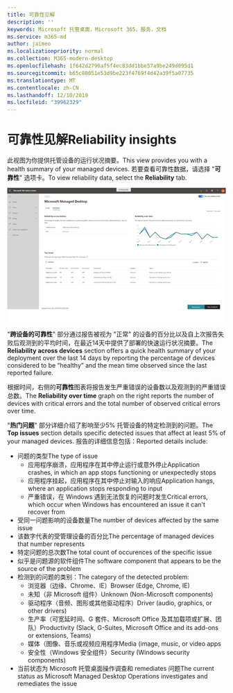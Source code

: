 ```yaml
---
title: 可靠性见解
description: ''
keywords: Microsoft 托管桌面，Microsoft 365，服务，文档
ms.service: m365-md
author: jaimeo
ms.localizationpriority: normal
ms.collection: M365-modern-desktop
ms.openlocfilehash: 1f642d2790af5f4ec83dd1bbe57a9be249d095d1
ms.sourcegitcommit: b65c80051e53d9be223f4769f4d42a39f5a07735
ms.translationtype: MT
ms.contentlocale: zh-CN
ms.lasthandoff: 12/10/2019
ms.locfileid: "39962329"
---
```

# <a name="reliability-insights"></a><span data-ttu-id="77e9b-103">可靠性见解</span><span class="sxs-lookup"><span data-stu-id="77e9b-103">Reliability insights</span></span>

<span data-ttu-id="77e9b-104">此视图为你提供托管设备的运行状况摘要。</span><span class="sxs-lookup"><span data-stu-id="77e9b-104">This view provides you with a health summary of your managed devices.</span></span> <span data-ttu-id="77e9b-105">若要查看可靠性数据，请选择 "**可靠性**" 选项卡。</span><span class="sxs-lookup"><span data-stu-id="77e9b-105">To view reliability data, select the **Reliability** tab.</span></span>


![可靠性窗格：左上角的设备之间的可靠性、右上角的时间图表的可靠性、顶级问题表在底部。](images/insights_reliability.png)

<span data-ttu-id="77e9b-108">"**跨设备的可靠性**" 部分通过报告被视为 "正常" 的设备的百分比以及自上次报告失败后观测到的平均时间，在最近14天中提供了部署的快速运行状况摘要。</span><span class="sxs-lookup"><span data-stu-id="77e9b-108">The **Reliability across devices** section offers a quick health summary of your deployment over the last 14 days by reporting the percentage of devices considered to be “healthy” and the mean time observed since the last reported failure.</span></span> 

 
<span data-ttu-id="77e9b-109">根据时间，右侧的**可靠性**图表将报告发生严重错误的设备数以及观测到的严重错误总数。</span><span class="sxs-lookup"><span data-stu-id="77e9b-109">The **Reliability over time** graph on the right reports the number of devices with critical errors and the total number of observed critical errors over time.</span></span>

<span data-ttu-id="77e9b-110">"**热门问题**" 部分详细介绍了影响至少5% 托管设备的特定检测到的问题。</span><span class="sxs-lookup"><span data-stu-id="77e9b-110">The **Top issues** section details specific detected issues that affect at least 5% of your managed devices.</span></span> <span data-ttu-id="77e9b-111">报告的详细信息包括：</span><span class="sxs-lookup"><span data-stu-id="77e9b-111">Reported details include:</span></span>

- <span data-ttu-id="77e9b-112">问题的类型</span><span class="sxs-lookup"><span data-stu-id="77e9b-112">The type of issue</span></span>
    - <span data-ttu-id="77e9b-113">应用程序崩溃，应用程序在其中停止运行或意外停止</span><span class="sxs-lookup"><span data-stu-id="77e9b-113">Application crashes, in which an app stops functioning or unexpectedly stops</span></span>
    - <span data-ttu-id="77e9b-114">应用程序挂起，应用程序在其中停止对输入的响应</span><span class="sxs-lookup"><span data-stu-id="77e9b-114">Application hangs, where an application stops responding to input</span></span>
    - <span data-ttu-id="77e9b-115">严重错误，在 Windows 遇到无法恢复的问题时发生</span><span class="sxs-lookup"><span data-stu-id="77e9b-115">Critical errors, which occur when Windows has encountered an issue it can't recover from</span></span>
- <span data-ttu-id="77e9b-116">受同一问题影响的设备数量</span><span class="sxs-lookup"><span data-stu-id="77e9b-116">The number of devices affected by the same issue</span></span>
- <span data-ttu-id="77e9b-117">该数字代表的受管理设备的百分比</span><span class="sxs-lookup"><span data-stu-id="77e9b-117">The percentage of managed devices that number represents</span></span>
- <span data-ttu-id="77e9b-118">特定问题的总次数</span><span class="sxs-lookup"><span data-stu-id="77e9b-118">The total count of occurences of the specific issue</span></span>
- <span data-ttu-id="77e9b-119">似乎是问题源的软件组件</span><span class="sxs-lookup"><span data-stu-id="77e9b-119">The software component that appears to be the source of the problem</span></span>
- <span data-ttu-id="77e9b-120">检测到的问题的类别：</span><span class="sxs-lookup"><span data-stu-id="77e9b-120">The category of the detected problem:</span></span>
    - <span data-ttu-id="77e9b-121">浏览器（边缘、Chrome、IE）</span><span class="sxs-lookup"><span data-stu-id="77e9b-121">Browser (Edge, Chrome, IE)</span></span>
    - <span data-ttu-id="77e9b-122">未知（非 Microsoft 组件）</span><span class="sxs-lookup"><span data-stu-id="77e9b-122">Unknown (Non-Microsoft components)</span></span>
    - <span data-ttu-id="77e9b-123">驱动程序（音频、图形或其他驱动程序）</span><span class="sxs-lookup"><span data-stu-id="77e9b-123">Driver (audio, graphics, or other drivers)</span></span>
    - <span data-ttu-id="77e9b-124">生产率（可宽延时间、G 套件、Microsoft Office 及其加载项或扩展、团队）</span><span class="sxs-lookup"><span data-stu-id="77e9b-124">Productivity (Slack, G-Suites, Microsoft Office and its add-ons or extensions, Teams)</span></span>
    - <span data-ttu-id="77e9b-125">媒体（图像、音乐或视频应用程序</span><span class="sxs-lookup"><span data-stu-id="77e9b-125">Media (image, music, or video apps</span></span>
    - <span data-ttu-id="77e9b-126">安全性（Windows 安全组件）</span><span class="sxs-lookup"><span data-stu-id="77e9b-126">Security (Windows security components)</span></span>
- <span data-ttu-id="77e9b-127">当前状态为 Microsoft 托管桌面操作调查和 remediates 问题</span><span class="sxs-lookup"><span data-stu-id="77e9b-127">The current status as Microsoft Managed Desktop Operations investigates and remediates the issue</span></span>

